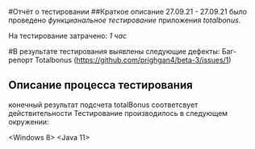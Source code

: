 #Отчёт о тестировании
##Краткое описание
27.09.21 - 27.09.21 было проведено *функцианальное тестирование* приложения *totalbonus*.

На тестирование затрачено: *1 час*

#В результате тестирования выявлены следующие дефекты:
Баг- репорт Totalbonus 
(https://github.com/prighgan4/beta-3/issues/1)

## Описание процесса тестирования

конечный результат подсчета totalBonus соответсвует действительности
Тестирование производилось в следующем окружении:

<Windows 8>
<Java 11>
